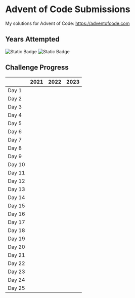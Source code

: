 
# Advent of Code Submissions

My solutions for Advent of Code: https://adventofcode.com




## Years Attempted

![Static Badge](https://img.shields.io/badge/AOC-2021-yellow) ![Static Badge](https://img.shields.io/badge/AOC-2023-blue)



## Challenge Progress

|       	| 2021 	| 2022 	| 2023 	|
|-------	|------	|------	|------	|
| Day 1 	|      	|      	|      	|
| Day 2 	|      	|      	|      	|
| Day 3 	|      	|      	|      	|
| Day 4 	|      	|      	|      	|
| Day 5 	|      	|      	|      	|
| Day 6 	|      	|      	|      	|
| Day 7 	|      	|      	|      	|
| Day 8 	|      	|      	|      	|
| Day 9 	|      	|      	|      	|
| Day 10	|      	|      	|      	|
| Day 11 	|      	|      	|      	|
| Day 12 	|      	|      	|      	|
| Day 13 	|      	|      	|      	|
| Day 14 	|      	|      	|      	|
| Day 15 	|      	|      	|      	|
| Day 16 	|      	|      	|      	|
| Day 17 	|      	|      	|      	|
| Day 18 	|      	|      	|      	|
| Day 19 	|      	|      	|      	|
| Day 20	|      	|      	|      	|
| Day 21 	|      	|      	|      	|
| Day 22 	|      	|      	|      	|
| Day 23 	|      	|      	|      	|
| Day 24 	|      	|      	|      	|
| Day 25 	|      	|      	|      	|
